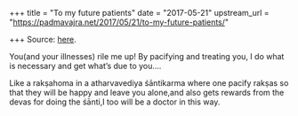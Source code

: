 +++
title = "To my future patients"
date = "2017-05-21"
upstream_url = "https://padmavajra.net/2017/05/21/to-my-future-patients/"

+++
Source: [here](https://padmavajra.net/2017/05/21/to-my-future-patients/).

You(and your illnesses) rile me up! By pacifying and treating you, I do
what is necessary and get what’s due to you….

Like a rakṣahoma in a atharvavediya śāntikarma where one pacify rakṣas
so that they will be happy and leave you alone,and also gets rewards
from the devas for doing the śānti,I too will be a doctor in this way.
